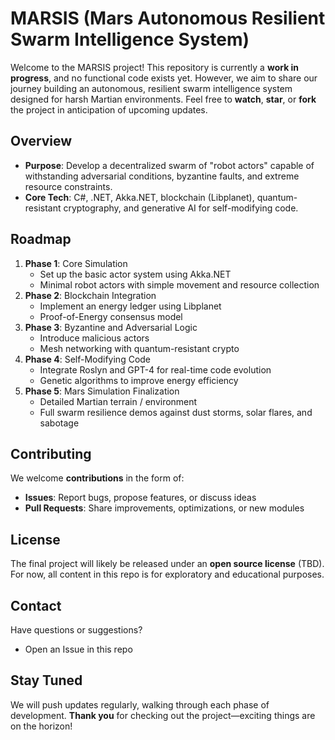# MARSIS (Mars Autonomous Resilient Swarm Intelligence System)

Welcome to the MARSIS project! This repository is currently a **work in progress**, and no functional code exists yet. However, we aim to share our journey building an autonomous, resilient swarm intelligence system designed for harsh Martian environments. Feel free to **watch**, **star**, or **fork** the project in anticipation of upcoming updates.

## Overview
- **Purpose**: Develop a decentralized swarm of "robot actors" capable of withstanding adversarial conditions, byzantine faults, and extreme resource constraints.  
- **Core Tech**: C#, .NET, Akka.NET, blockchain (Libplanet), quantum-resistant cryptography, and generative AI for self-modifying code.

## Roadmap
1. **Phase 1**: Core Simulation  
   - Set up the basic actor system using Akka.NET  
   - Minimal robot actors with simple movement and resource collection  
2. **Phase 2**: Blockchain Integration  
   - Implement an energy ledger using Libplanet  
   - Proof-of-Energy consensus model  
3. **Phase 3**: Byzantine and Adversarial Logic  
   - Introduce malicious actors  
   - Mesh networking with quantum-resistant crypto  
4. **Phase 4**: Self-Modifying Code  
   - Integrate Roslyn and GPT-4 for real-time code evolution  
   - Genetic algorithms to improve energy efficiency  
5. **Phase 5**: Mars Simulation Finalization  
   - Detailed Martian terrain / environment  
   - Full swarm resilience demos against dust storms, solar flares, and sabotage

## Contributing
We welcome **contributions** in the form of:
- **Issues**: Report bugs, propose features, or discuss ideas  
- **Pull Requests**: Share improvements, optimizations, or new modules  

## License
The final project will likely be released under an **open source license** (TBD). For now, all content in this repo is for exploratory and educational purposes.

## Contact
Have questions or suggestions?
- Open an Issue in this repo

## Stay Tuned
We will push updates regularly, walking through each phase of development. **Thank you** for checking out the project—exciting things are on the horizon!
